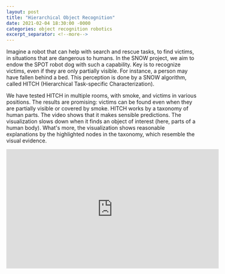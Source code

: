 ```yaml
---
layout: post
title: "Hierarchical Object Recognition"
date: 2021-02-04 18:30:00 -0000
categories: object recognition robotics
excerpt_separator: <!--more-->
---
```


Imagine a robot that can help with search and rescue tasks, to find victims, in situations that are dangerous to humans. In the SNOW project, we aim to endow the SPOT robot dog with such a capability. Key is to recognize victims, even if they are only partially visible. For instance, a person may have fallen behind a bed. This perception is done by a SNOW algorithm, called HITCH (Hierarchical Task-specific Characterization). 

<!--more-->

We have tested HITCH in multiple rooms, with smoke, and victims in various positions. The results are promising: victims can be found even when they are partially visible or covered by smoke. HITCH works by a taxonomy of human parts. The video shows that it makes sensible predictions. The visualization slows down when it finds an object of interest (here, parts of a human body). What's more, the visualization shows reasonable explanations by the highlighted nodes in the taxonomy, which resemble the visual evidence.

<iframe width="560" height="315" src="https://www.youtube.com/embed/GTc6Xh1ck5A" frameborder="0" allow="accelerometer; autoplay; clipboard-write; encrypted-media; gyroscope; picture-in-picture" allowfullscreen></iframe>
